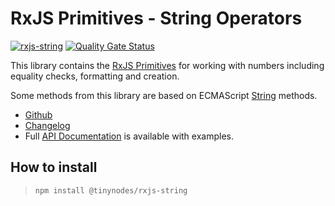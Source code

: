 # RxJS Primitives - String Operators

[![rxjs-string](https://img.shields.io/npm/v/@tinynodes/rxjs-string?label=rxjs-string)](https://www.npmjs.com/package/@tinynodes/rxjs-string)
[![Quality Gate Status](https://sonarcloud.io/api/project_badges/measure?project=tanepiper_rxjs-primitives&metric=alert_status)](https://sonarcloud.io/dashboard?id=tanepiper_rxjs-primitives)

This library contains the [RxJS Primitives](https://github.com/tanepiper/rxjs-primitives) for working with numbers including equality checks, formatting and creation.

Some methods from this library are based on ECMAScript [String](https://developer.mozilla.org/en-US/docs/Web/JavaScript/Reference/Global_Objects/String) methods.

- [Github](https://github.com/tanepiper/rxjs-primitives)
- [Changelog](https://github.com/tanepiper/rxjs-primitives/blob/master/libs/rxjs/string/CHANGELOG.md)
- Full [API Documentation](https://tanepiper.github.io/rxjs-primitives/modules/string.html) is available with examples.

## How to install

> `npm install @tinynodes/rxjs-string`
